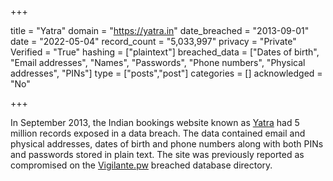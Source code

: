 +++

title = "Yatra"
domain = "https://yatra.in"
date_breached = "2013-09-01"
date = "2022-05-04"
record_count = "5,033,997"
privacy = "Private"
Verified = "True"
hashing = ["plaintext"]
breached_data = ["Dates of birth", "Email addresses", "Names", "Passwords", "Phone numbers", "Physical addresses", "PINs"]
type = ["posts","post"]
categories = []
acknowledged = "No"


+++


In September 2013, the Indian bookings website known as <a href="https://www.yatra.com/" target="_blank" rel="noopener">Yatra</a> had 5 million records exposed in a data breach. The data contained email and physical addresses, dates of birth and phone numbers along with both PINs and passwords stored in plain text. The site was previously reported as compromised on the <a href="https://vigilante.pw/" target="_blank" rel="noopener">Vigilante.pw</a> breached database directory.

